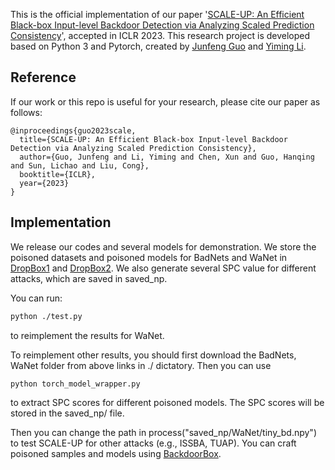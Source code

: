This is the official implementation of our paper '[SCALE-UP: An Efficient Black-box Input-level Backdoor Detection via Analyzing Scaled Prediction Consistency](https://openreview.net/pdf?id=o0LFPcoFKnr)', accepted in ICLR 2023. This research project is developed based on Python 3 and Pytorch, created by [Junfeng Guo](https://personal.utdallas.edu/~jxg170016/) and [Yiming Li](http://liyiming.tech/).


## Reference
If our work or this repo is useful for your research, please cite our paper as follows:
```
@inproceedings{guo2023scale,
  title={SCALE-UP: An Efficient Black-box Input-level Backdoor Detection via Analyzing Scaled Prediction Consistency},
  author={Guo, Junfeng and Li, Yiming and Chen, Xun and Guo, Hanqing and Sun, Lichao and Liu, Cong},
  booktitle={ICLR},
  year={2023}
}
```

## Implementation
We release our codes and several models for demonstration. 
We store the poisoned datasets and poisoned models for BadNets and WaNet in [DropBox1](https://www.dropbox.com/sh/lhgr6g8v7lohao2/AAArQpt5Vty3O0C4rdIr9s-ua?dl=0) and [DropBox2](https://www.dropbox.com/sh/99cmqkqfcqpg555/AAAhyOSmP2tjJsRx0u3ViSLwa?dl=0). We also generate several SPC value for different attacks, which are saved in saved_np.

You can run: 
```bash 
python ./test.py 

```
to reimplement the results for WaNet.

To reimplement other results, you should first download the BadNets, WaNet folder from above links in ./ dictatory. Then you can use  
```bash
python torch_model_wrapper.py 
```
to extract SPC scores for different poisoned models. The SPC scores will be stored in the saved_np/ file.

Then you can change the path in process("saved_np/WaNet/tiny_bd.npy") to test SCALE-UP for other attacks (e.g., ISSBA, TUAP). You can craft poisoned samples and models using [BackdoorBox](https://github.com/THUYimingLi/BackdoorBox).
